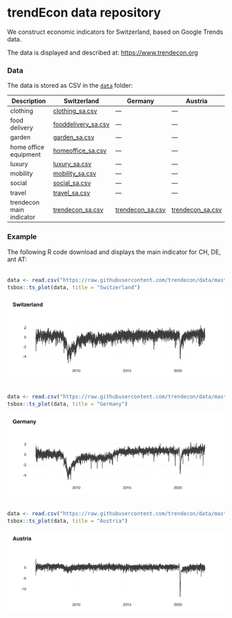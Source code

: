 
<!-- README.md is generated from README.Rmd. Please edit that file -->

# trendEcon data repository

We construct economic indicators for Switzerland, based on Google Trends
data.

The data is displayed and described at: <https://www.trendecon.org>

### Data

The data is stored as CSV in the
[`data`](https://github.com/trendecon/data/tree/master/data) folder:

| Description              | Switzerland                                                                                               | Germany                                                                                             | Austria                                                                                             |
|--------------------------|-----------------------------------------------------------------------------------------------------------|-----------------------------------------------------------------------------------------------------|-----------------------------------------------------------------------------------------------------|
| clothing                 | [clothing_sa.csv](https://raw.githubusercontent.com/trendecon/data/master/raw/ch/clothing_sa.csv)         | —                                                                                                   | —                                                                                                   |
| food delivery            | [fooddelivery_sa.csv](https://raw.githubusercontent.com/trendecon/data/master/raw/ch/fooddelivery_sa.csv) | —                                                                                                   | —                                                                                                   |
| garden                   | [garden_sa.csv](https://raw.githubusercontent.com/trendecon/data/master/raw/ch/garden_sa.csv)             | —                                                                                                   | —                                                                                                   |
| home office equipment    | [homeoffice_sa.csv](https://raw.githubusercontent.com/trendecon/data/master/raw/ch/homeoffice_sa.csv)     | —                                                                                                   | —                                                                                                   |
| luxury                   | [luxury_sa.csv](https://raw.githubusercontent.com/trendecon/data/master/raw/ch/luxury_sa.csv)             | —                                                                                                   | —                                                                                                   |
| mobility                 | [mobility_sa.csv](https://raw.githubusercontent.com/trendecon/data/master/raw/ch/mobility_sa.csv)         | —                                                                                                   | —                                                                                                   |
| social                   | [social_sa.csv](https://raw.githubusercontent.com/trendecon/data/master/raw/ch/social_sa.csv)             | —                                                                                                   | —                                                                                                   |
| travel                   | [travel_sa.csv](https://raw.githubusercontent.com/trendecon/data/master/raw/ch/travel_sa.csv)             | —                                                                                                   | —                                                                                                   |
| trendecon main indicator | [trendecon_sa.csv](https://raw.githubusercontent.com/trendecon/data/master/raw/ch/trendecon_sa.csv)       | [trendecon_sa.csv](https://raw.githubusercontent.com/trendecon/data/master/raw/de/trendecon_sa.csv) | [trendecon_sa.csv](https://raw.githubusercontent.com/trendecon/data/master/raw/at/trendecon_sa.csv) |

### Example

The following R code download and displays the main indicator for CH,
DE, ant AT:

``` r

data <- read.csv("https://raw.githubusercontent.com/trendecon/data/master/data/ch/trendecon_sa.csv")
tsbox::ts_plot(data, title = "Switzerland")
```

![](README_files/figure-gfm/example-1.png)<!-- -->

``` r

data <- read.csv("https://raw.githubusercontent.com/trendecon/data/master/data/de/trendecon_sa.csv")
tsbox::ts_plot(data, title = "Germany")
```

![](README_files/figure-gfm/example-2.png)<!-- -->

``` r

data <- read.csv("https://raw.githubusercontent.com/trendecon/data/master/data/at/trendecon_sa.csv")
tsbox::ts_plot(data, title = "Austria")
```

![](README_files/figure-gfm/example-3.png)<!-- -->
